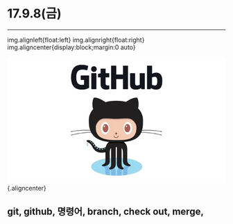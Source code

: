 # 17.9.8(금)
---

img.alignleft{float:left}
img.alignright{float:right}
img.aligncenter{display:block;margin:0 auto}

![screensh](/study/image/github-logo.jpg) {.aligncenter}

## git, github, 명령어, branch, check out, merge, 